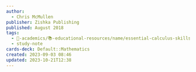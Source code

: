 ```yaml
---
author:
  - Chris McMullen
publisher: Zishka Publishing
published: August 2018
tags:
  - 🔴-academics/📚-educational-resources/name/essential-calculus-skills-practice-workbook-with-full-solutions
  - study-note
cards-deck: Default::Mathematics
created: 2023-09-03 08:46
updated: 2023-10-21T12:38
---
```

